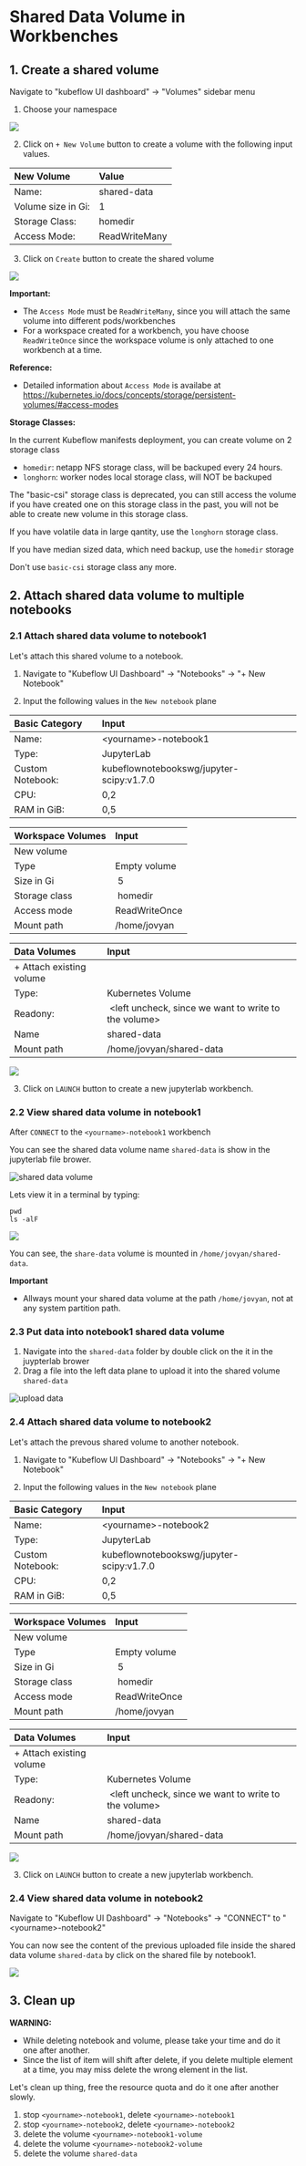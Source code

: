 # Shared Data Volume in Workbenches

## 1. Create a shared volume

Navigate to "kubeflow UI dashboard" -> "Volumes" sidebar menu

1. Choose your namespace

![](./images/workbench3_volume_namespace.png)

2. Click on `+ New Volume` button to create a volume with the following input values.

|New Volume| Value|
|:--- | :--- |
|Name: | shared-data|
|Volume size in Gi: | 1 |
|Storage Class: | homedir |
|Access Mode: | ReadWriteMany |

3. Click on `Create` button to create the shared volume

![](./images/workbench3_create_volume_button.png)

**Important:**
* The `Access Mode` must be `ReadWriteMany`, since you will attach the same volume into different pods/workbenches
* For a workspace created for a workbench, you have choose `ReadWriteOnce` since the workspace volume is only attached to one workbench at a time.

**Reference:**
* Detailed information about `Access Mode` is availabe at https://kubernetes.io/docs/concepts/storage/persistent-volumes/#access-modes


**Storage Classes:**

In the current Kubeflow manifests deployment, you can create volume on 2 storage class
* `homedir`: netapp NFS storage class, will be backuped every 24 hours.
* `longhorn`: worker nodes local storage class, will NOT be backuped 

The "basic-csi" storage class is deprecated, you can still access the volume if you have created one on this storage class in the past, you will not be able to create new volume in this storage class.

If you have volatile data in large qantity, use the `longhorn` storage class.

If you have median sized data, which need backup, use the `homedir` storage

Don't use `basic-csi` storage class any more.

## 2. Attach shared data volume to multiple notebooks

### 2.1 Attach shared data volume to notebook1
Let's attach this shared volume to a notebook.

1. Navigate to "Kubeflow UI Dashboard" -> "Notebooks" -> "+ New Notebook"

2. Input the following values in the `New notebook` plane

| Basic Category | Input |
|:--- | :--- |
| Name: | \<yourname\>-notebook1 |
| Type: | JupyterLab |
| Custom Notebook: | kubeflownotebookswg/jupyter-scipy:v1.7.0 |
| CPU: | 0,2 |
| RAM in GiB: | 0,5 |

| Workspace Volumes | Input |
|:--- | :--- |
| New volume | |
| Type | Empty volume |
| Size in Gi | 5 |
| Storage class | homedir |
| Access mode | ReadWriteOnce |
| Mount path | /home/jovyan |

| Data Volumes | Input |
|:--- | :--- |
| + Attach existing volume | |
| Type: | Kubernetes Volume |
| Readony: | <left uncheck, since we want to write to the volume> |
| Name | shared-data |
| Mount path | /home/jovyan/shared-data |

![](./images/workbench3_attach_shared_volume.png)

3. Click on `LAUNCH` button to create a new jupyterlab workbench.

### 2.2 View shared data volume in notebook1

After `CONNECT` to the `<yourname>-notebook1` workbench

You can see the shared data volume name `shared-data` is show in the jupyterlab file brower.

![shared data volume](./images/workbench3_access_shared_volume.png)

Lets view it in a terminal by typing:
```shell
pwd
ls -alF
```
![](./images/workbench3_access_shared_volume_terminal.png)

You can see, the `share-data` volume is mounted in `/home/jovyan/shared-data`.

**Important**
* Allways mount your shared data volume at the path `/home/jovyan`, not at any system partition path.

### 2.3 Put data into notebook1 shared data volume

1. Navigate into the `shared-data` folder by double click on the it in the juypterlab brower 
2. Drag a file into the left data plane to upload it into the shared volume `shared-data`

![upload data](./images/workbench3_upload_data.png)


### 2.4 Attach shared data volume to notebook2
Let's attach the prevous shared volume to another notebook.

1. Navigate to "Kubeflow UI Dashboard" -> "Notebooks" -> "+ New Notebook"

2. Input the following values in the `New notebook` plane

| Basic Category | Input |
|:--- | :--- |
| Name: | \<yourname\>-notebook2 |
| Type: | JupyterLab |
| Custom Notebook: | kubeflownotebookswg/jupyter-scipy:v1.7.0 |
| CPU: | 0,2 |
| RAM in GiB: | 0,5 |

| Workspace Volumes | Input |
|:--- | :--- |
| New volume | |
| Type | Empty volume |
| Size in Gi | 5 |
| Storage class | homedir |
| Access mode | ReadWriteOnce |
| Mount path | /home/jovyan |

| Data Volumes | Input |
|:--- | :--- |
| + Attach existing volume | |
| Type: | Kubernetes Volume |
| Readony: | <left uncheck, since we want to write to the volume> |
| Name | shared-data |
| Mount path | /home/jovyan/shared-data |

![](./images/workbench3_attach_shared_volume.png)

3. Click on `LAUNCH` button to create a new jupyterlab workbench.

### 2.4 View shared data volume in notebook2

Navigate to "Kubeflow UI Dashboard" -> "Notebooks" -> "CONNECT" to "\<yourname\>-notebook2"

You can now see the content of the previous uploaded file inside the shared data volume `shared-data`
by click on the shared file by notebook1.

![](./images/workbench3_view_shared_file.png)


## 3. Clean up

**WARNING:**
* While deleting notebook and volume, please take your time and do it one after another.
* Since the list of item will shift after delete, if you delete multiple element at a time, you may miss delete the wrong element in the list.


Let's clean up thing, free the resource quota and do it one after another slowly.

1. stop `<yourname>-notebook1`, delete `<yourname>-notebook1`
2. stop `<yourname>-notebook2`, delete `<yourname>-notebook2`
3. delete the volume `<yourname>-notebook1-volume`
4. delete the volume `<yourname>-notebook2-volume`
5. delete the volume `shared-data`


